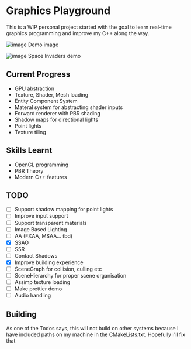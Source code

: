 # Graphics Playground
This is a WIP personal project started with the goal to learn real-time graphics programming
and improve my C++ along the way.

![image](https://user-images.githubusercontent.com/23246639/191087627-c93a308f-b2bc-43a4-90d0-21a79213bfed.png)
Demo image

![image](https://user-images.githubusercontent.com/23246639/200562431-6bd16bef-a476-41ba-8846-e9d88edbff31.png)
Space Invaders demo

## Current Progress
- GPU abstraction
- Texture, Shader, Mesh loading
- Entity Component System 
- Materal system for abstracting shader inputs
- Forward renderer with PBR shading
- Shadow maps for directional lights
- Point lights
- Texture tiling

## Skills Learnt
- OpenGL programming
- PBR Theory
- Modern C++ features

## TODO
- [ ] Support shadow mapping for point lights
- [ ] Improve input support
- [ ] Support transparent materials
- [ ] Image Based Lighting
- [ ] AA (FXAA, MSAA... tbd)
- [x] SSAO
- [ ] SSR
- [ ] Contact Shadows
- [x] Improve building experience
- [ ] SceneGraph for collision, culling etc
- [ ] SceneHierarchy for proper scene organisation
- [ ] Assimp texture loading
- [ ] Make prettier demo
- [ ] Audio handling

## Building
As one of the Todos says, this will not build on other systems because I have included paths on my machine in the CMakeLists.txt. Hopefully I'll fix that
